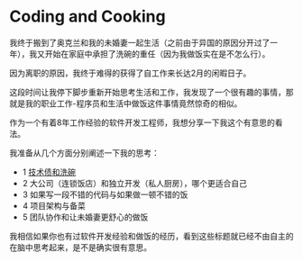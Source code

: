 # Coding and Cooking

我终于搬到了奥克兰和我的未婚妻一起生活（之前由于异国的原因分开过了一年），我又开始在家庭中承担了洗碗的重任（因为我做饭实在是不怎么行）。

因为离职的原因，我终于难得的获得了自工作来长达2月的闲暇日子。

这段时间让我停下脚步重新开始思考生活和工作，我发现了一个很有趣的事情，那就是我的职业工作-程序员和生活中做饭这件事情竟然惊奇的相似。

作为一个有着8年工作经验的软件开发工程师，我想分享一下我这个有意思的看法。 

我准备从几个方面分别阐述一下我的思考： 

- 1 [技术债和洗碗](./technical-debt-and-washing-dishes-CN.md) 
- 2 大公司（连锁饭店）和独立开发（私人厨房），哪个更适合自己 
- 3 如果写一段不错的代码与如果做一顿不错的饭 
- 4 项目架构与备菜 
- 5 团队协作和让未婚妻更舒心的做饭 

我相信如果你也有过软件开发经验和做饭的经历，看到这些标题就已经不由自主的在脑中思考起来，是不是确实很有意思。